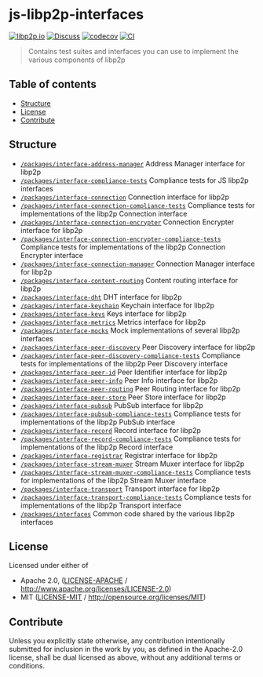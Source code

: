 # js-libp2p-interfaces <!-- omit in toc -->

[![libp2p.io](https://img.shields.io/badge/project-libp2p-yellow.svg?style=flat-square)](http://libp2p.io/)
[![Discuss](https://img.shields.io/discourse/https/discuss.libp2p.io/posts.svg?style=flat-square)](https://discuss.libp2p.io)
[![codecov](https://img.shields.io/codecov/c/github/libp2p/js-libp2p-interfaces.svg?style=flat-square)](https://codecov.io/gh/libp2p/js-libp2p-interfaces)
[![CI](https://img.shields.io/github/workflow/status/libp2p/js-libp2p-interfaces/test%20&%20maybe%20release/master?style=flat-square)](https://github.com/libp2p/js-libp2p-interfaces/actions/workflows/js-test-and-release.yml)

> Contains test suites and interfaces you can use to implement the various components of libp2p

## Table of contents <!-- omit in toc -->

- [Structure](#structure)
- [License](#license)
- [Contribute](#contribute)

## Structure

- [`/packages/interface-address-manager`](./packages/interface-address-manager) Address Manager interface for libp2p
- [`/packages/interface-compliance-tests`](./packages/interface-compliance-tests) Compliance tests for JS libp2p interfaces
- [`/packages/interface-connection`](./packages/interface-connection) Connection interface for libp2p
- [`/packages/interface-connection-compliance-tests`](./packages/interface-connection-compliance-tests) Compliance tests for implementations of the libp2p Connection interface
- [`/packages/interface-connection-encrypter`](./packages/interface-connection-encrypter) Connection Encrypter interface for libp2p
- [`/packages/interface-connection-encrypter-compliance-tests`](./packages/interface-connection-encrypter-compliance-tests) Compliance tests for implementations of the libp2p Connection Encrypter interface
- [`/packages/interface-connection-manager`](./packages/interface-connection-manager) Connection Manager interface for libp2p
- [`/packages/interface-content-routing`](./packages/interface-content-routing) Content routing interface for libp2p
- [`/packages/interface-dht`](./packages/interface-dht) DHT interface for libp2p
- [`/packages/interface-keychain`](./packages/interface-keychain) Keychain interface for libp2p
- [`/packages/interface-keys`](./packages/interface-keys) Keys interface for libp2p
- [`/packages/interface-metrics`](./packages/interface-metrics) Metrics interface for libp2p
- [`/packages/interface-mocks`](./packages/interface-mocks) Mock implementations of several libp2p interfaces
- [`/packages/interface-peer-discovery`](./packages/interface-peer-discovery) Peer Discovery interface for libp2p
- [`/packages/interface-peer-discovery-compliance-tests`](./packages/interface-peer-discovery-compliance-tests) Compliance tests for implementations of the libp2p Peer Discovery interface
- [`/packages/interface-peer-id`](./packages/interface-peer-id) Peer Identifier interface for libp2p
- [`/packages/interface-peer-info`](./packages/interface-peer-info) Peer Info interface for libp2p
- [`/packages/interface-peer-routing`](./packages/interface-peer-routing) Peer Routing interface for libp2p
- [`/packages/interface-peer-store`](./packages/interface-peer-store) Peer Store interface for libp2p
- [`/packages/interface-pubsub`](./packages/interface-pubsub) PubSub interface for libp2p
- [`/packages/interface-pubsub-compliance-tests`](./packages/interface-pubsub-compliance-tests) Compliance tests for implementations of the libp2p PubSub interface
- [`/packages/interface-record`](./packages/interface-record) Record interface for libp2p
- [`/packages/interface-record-compliance-tests`](./packages/interface-record-compliance-tests) Compliance tests for implementations of the libp2p Record interface
- [`/packages/interface-registrar`](./packages/interface-registrar) Registrar interface for libp2p
- [`/packages/interface-stream-muxer`](./packages/interface-stream-muxer) Stream Muxer interface for libp2p
- [`/packages/interface-stream-muxer-compliance-tests`](./packages/interface-stream-muxer-compliance-tests) Compliance tests for implementations of the libp2p Stream Muxer interface
- [`/packages/interface-transport`](./packages/interface-transport) Transport interface for libp2p
- [`/packages/interface-transport-compliance-tests`](./packages/interface-transport-compliance-tests) Compliance tests for implementations of the libp2p Transport interface
- [`/packages/interfaces`](./packages/interfaces) Common code shared by the various libp2p interfaces

## License

Licensed under either of

- Apache 2.0, ([LICENSE-APACHE](LICENSE-APACHE) / <http://www.apache.org/licenses/LICENSE-2.0>)
- MIT ([LICENSE-MIT](LICENSE-MIT) / <http://opensource.org/licenses/MIT>)

## Contribute

Unless you explicitly state otherwise, any contribution intentionally submitted for inclusion in the work by you, as defined in the Apache-2.0 license, shall be dual licensed as above, without any additional terms or conditions.
